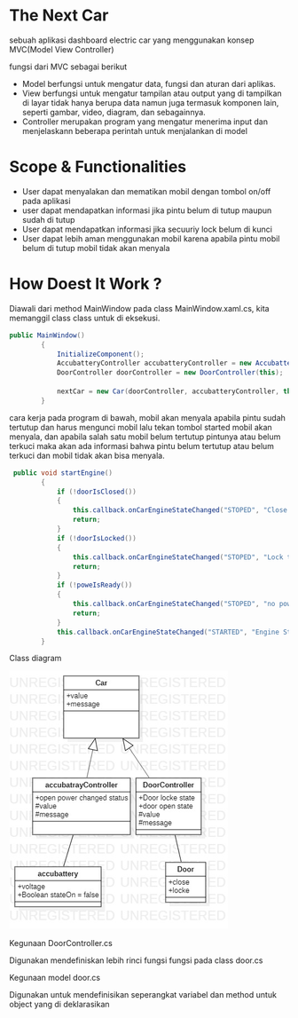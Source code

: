 ﻿# The Next Car
sebuah aplikasi dashboard electric car yang menggunakan konsep MVC(Model View Controller) 

fungsi dari MVC sebagai berikut

- Model berfungsi untuk mengatur data, fungsi dan aturan dari aplikas.
- View berfungsi untuk mengatur tampilan atau output yang di tampilkan di layar tidak hanya berupa data namun juga termasuk komponen lain, seperti gambar, video, diagram, dan sebagainnya.
- Controller merupakan program yang mengatur menerima input dan menjelaskann beberapa perintah untuk menjalankan di model


# Scope & Functionalities
- User dapat menyalakan dan mematikan mobil dengan tombol on/off pada aplikasi
- user dapat mendapatkan informasi jika pintu belum di tutup maupun sudah di tutup
- User dapat mendapatkan informasi jika secuuriy lock belum di kunci
- User dapat lebih aman menggunakan mobil karena apabila pintu mobil belum di tutup mobil tidak akan menyala 


# How Doest It Work ?


Diawali dari method MainWindow pada class MainWindow.xaml.cs, kita memanggil class class untuk di eksekusi.
``` java
public MainWindow()
        {
            InitializeComponent();
            AccubatteryController accubatteryController = new AccubatteryController(this);
            DoorController doorController = new DoorController(this);

            nextCar = new Car(doorController, accubatteryController, this);
        }
```
cara kerja pada program di bawah, mobil akan menyala apabila pintu sudah tertutup dan harus mengunci
 mobil lalu tekan tombol started mobil akan menyala, dan apabila salah satu mobil belum tertutup pintunya 
atau belum terkuci maka akan ada informasi bahwa pintu belum tertutup atau belum terkuci dan mobil tidak akan bisa menyala.
``` java
 public void startEngine()
        {
            if (!doorIsClosed())
            {
                this.callback.onCarEngineStateChanged("STOPED", "Close the door");
                return;
            }
            if (!doorIsLocked())
            {
                this.callback.onCarEngineStateChanged("STOPED", "Lock the door");
                return;
            }
            if (!poweIsReady())
            {
                this.callback.onCarEngineStateChanged("STOPED", "no power avaliable");
                return;
            }
            this.callback.onCarEngineStateChanged("STARTED", "Engine Started");
        }
```


Class diagram

![Class Diagram1](ClassDiagram1.jpg)

Kegunaan DoorController.cs

Digunakan mendefiniskan lebih rinci fungsi fungsi pada class door.cs

Kegunaan model door.cs

Digunakan untuk mendefinisikan seperangkat variabel dan method untuk object yang di deklarasikan
